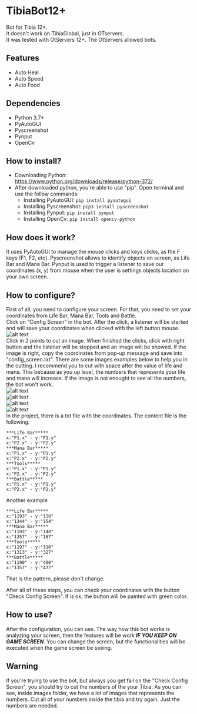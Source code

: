 # TibiaBot12+
Bot for Tibia 12+. <br>
It doesn't work on TibiaGlobal, just in OTservers. <br>
It was tested with OtServers 12+. The OtServers allowed bots.<br>

## Features
- Auto Heal
- Auto Speed
- Auto Food

## Dependencies
- Python 3.7+
- PyAutoGUI
- Pyscreenshot
- Pynput
- OpenCv
## How to install?
- Downloading Python: https://www.python.org/downloads/release/python-372/
- After downloaded python, you're able to use "pip". Open terminal and use the follow commands:
    - Installing PyAutoGUI: ```pip install pyautogui```
    - Installing Pyscreenshot: ```pip3 install pyscreenshot```
    - Installing Pynput: ```pip install pynput```
    - Installing OpenCv: ```pip install opencv-python```
## How does it work?
 It uses PyAutoGUI to manage the mouse clicks and keys clicks, as the F keys (F1, F2, etc). Pyscreenshot allows to identify objects on screen, as Life Bar and Mana Bar. Pynput is used to trigger a listener to save our coordinates (x, y) from mouse when the user is settings objects location on your own screen.
## How to configure?
First of all, you need to configure your screen. For that, you need to set your coordinates from Life Bar, Mana Bar, Tools and Battle.<br>
Click on "Config Screen" in the bot. After the click, a listener will be started and will save your coordinates when clicked with the left button mouse.<br> 
![alt text](https://github.com/leoee/bot_for_tibia12.01/blob/master/images/botRD.png)<br>
Click in 2 points to cut an image. When finished the clicks, click with right button and the listener will be stopped and an image will be showed. If the image is right, copy the coordinates from pop-up message and save into "config_screen.txt". There are some images examples below to help you in the cutting. I recommend you to cut with space after the value of life and mana. This because as you up level, the numbers that represents your life and mana will increase. If the image is not enought to see all the numbers, the bot won't work.<br>
![alt text](https://github.com/leoee/bot_for_tibia12.01/blob/master/images/lifeRD.png)<br>
![alt text](https://github.com/leoee/bot_for_tibia12.01/blob/master/images/manaRD.png)<br>
![alt text](https://github.com/leoee/bot_for_tibia12.01/blob/master/images/toolsRD.png)<br>
![alt text](https://github.com/leoee/bot_for_tibia12.01/blob/master/images/battleRD.png)<br>
In the project, there is a txt file with the coordinates. The content file is the following:
```
***Life Bar*****
x:"P1.x" - y:"P1.y"
x:"P2.x" - y:"P2.y"
***Mana Bar*****
x:"P1.x" - y:"P1.y"
x:"P2.x" - y:"P2.y"
***Tools*****
x:"P1.x" - y:"P1.y"
x:"P2.x" - y:"P2.y"
***Battle*****
x:"P1.x" - y:"P1.y"
x:"P2.x" - y:"P2.y"
```
Another example<br>
```
***Life Bar*****
x:"1193" - y:"138"
x:"1344" - y:"154"
***Mana Bar*****
x:"1193" - y:"148"
x:"1357" - y:"167"
***Tools*****
x:"1197" - y:"310"
x:"1313" - y:"327"
***Battle*****
x:"1190" - y:"400"
x:"1357" - y:"477"
```
That is the pattern, please don't change.<br>

After all of these steps, you can check your coordinates with the button "Check Config Screen". If is ok, the button will be painted with green color.<br>

## How to use?
After the configuration, you can use. The way how this bot works is analyzing your screen, then the features will be work ***IF YOU KEEP ON GAME SCREEN***. You can change the screen, but the functionalities will be executed when the game screen be seeing.

## Warning
If you're trying to use the bot, but always you get fail on the "Check Config Screen", you should try to cut the numbers of the your Tibia. As you can see, inside images folder, we have a lot of images that represents the numbers. Cut all of your numbers inside the tibia and try again. Just the numbers are needed.
